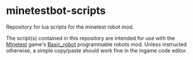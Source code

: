 # minetestbot-scripts
Repository for lua scripts for the minetest robot mod. 


The script(s) contained in this repository are intended for use with the <a href="https://github.com/minetest">Minetest</a> game's <a href="https://github.com/ac-minetest/basic_robot/">Basic_robot</a> programmable robots mod. Unless instructed otherwise, a simple copy/paste should work fine in the ingame code editor. 
